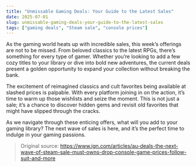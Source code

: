 ```yaml
---
title: "Unmissable Gaming Deals: Your Guide to the Latest Sales"
date: 2025-07-01
slug: unmissable-gaming-deals-your-guide-to-the-latest-sales
tags: ["gaming deals", "Steam sale", "console prices"]
---
```


As the gaming world heats up with incredible sales, this week’s offerings are not to be missed. From beloved classics to the latest RPGs, there’s something for every type of gamer. Whether you’re looking to add a few cozy titles to your library or dive into bold new adventures, the current deals present a golden opportunity to expand your collection without breaking the bank.

The excitement of reimagined classics and cult favorites being available at slashed prices is palpable. With every platform joining in on the action, it’s time to warm up those wishlists and seize the moment. This is not just a sale; it’s a chance to discover hidden gems and revisit old favorites that might have slipped through the cracks.

As we navigate through these enticing offers, what will you add to your gaming library? The next wave of sales is here, and it’s the perfect time to indulge in your gaming passions.
> Original source: https://www.ign.com/articles/au-deals-the-next-wave-of-steam-sale-must-owns-drop-console-game-prices-follow-suit-and-more